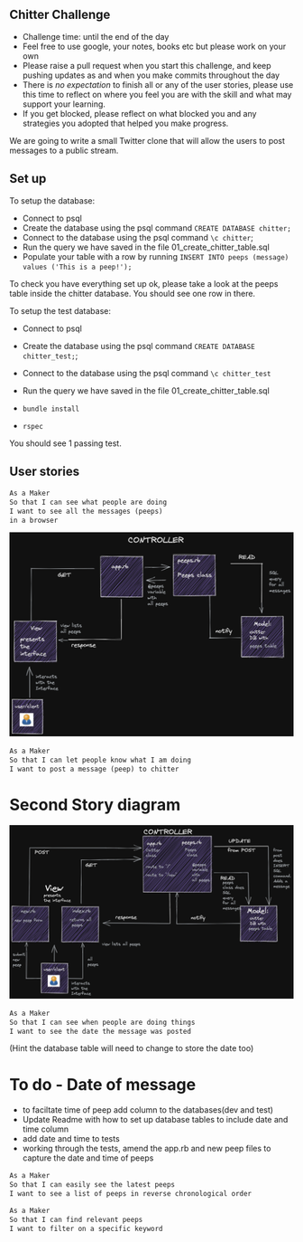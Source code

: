 ## Chitter Challenge

* Challenge time: until the end of the day
* Feel free to use google, your notes, books etc but please work on your own
* Please raise a pull request when you start this challenge, and keep pushing updates as and when you make commits throughout the day
* There is _no expectation_ to finish all or any of the user stories, please use this time to reflect on where you feel you are with the skill and what may support your learning.
* If you get blocked, please reflect on what blocked you and any strategies you adopted that helped you make progress.

We are going to write a small Twitter clone that will allow the users to post messages to a public stream.

## Set up

To setup the database:

* Connect to psql
* Create the database using the psql command `CREATE DATABASE chitter;`
* Connect to the database using the psql command `\c chitter`;
* Run the query we have saved in the file 01_create_chitter_table.sql
* Populate your table with a row by running `INSERT INTO peeps (message) values ('This is a peep!');`

To check you have everything set up ok, please take a look at the peeps table inside the chitter database. You should see one row in there.  

To setup the test database:
* Connect to psql
* Create the database using the psql
command `CREATE DATABASE chitter_test;`;
* Connect to the database using the psql command `\c chitter_test`
* Run the query we have saved in the file 01_create_chitter_table.sql

* `bundle install`
* `rspec`

You should see 1 passing test.

## User stories


```
As a Maker
So that I can see what people are doing
I want to see all the messages (peeps)
in a browser
```


![alt text](story1diagram.png "See all messages diagram")

```
As a Maker
So that I can let people know what I am doing  
I want to post a message (peep) to chitter
```
# Second Story diagram

![alt text](story2diagram.png "Post a message (peep) diagram")

```
As a Maker
So that I can see when people are doing things
I want to see the date the message was posted
```
(Hint the database table will need to change to store the date too)

# To do - Date of message 

* to faciltate time of peep add column to the databases(dev and test)
* Update Readme with how to set up database tables to include date and time column
* add date and time to tests 
* working through the tests, amend the app.rb and new peep files to capture the date and time of peeps

```
As a Maker
So that I can easily see the latest peeps
I want to see a list of peeps in reverse chronological order
```
```
As a Maker
So that I can find relevant peeps
I want to filter on a specific keyword
```



